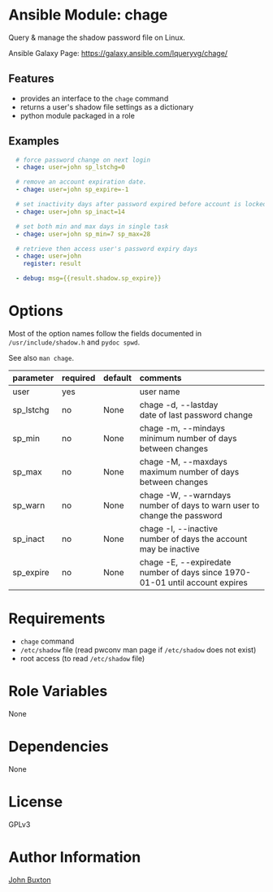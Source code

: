 # Ansible Module: chage

Query & manage the shadow password file on Linux.

Ansible Galaxy Page: https://galaxy.ansible.com/lqueryvg/chage/

## Features
- provides an interface to the `chage` command
- returns a user's shadow file settings as a dictionary
- python module packaged in a role

## Examples
```yaml
  # force password change on next login
  - chage: user=john sp_lstchg=0

  # remove an account expiration date.
  - chage: user=john sp_expire=-1

  # set inactivity days after password expired before account is locked
  - chage: user=john sp_inact=14

  # set both min and max days in single task
  - chage: user=john sp_min=7 sp_max=28

  # retrieve then access user's password expiry days
  - chage: user=john
    register: result

  - debug: msg={{result.shadow.sp_expire}}
```

# Options

Most of the option names follow the fields documented
in `/usr/include/shadow.h` and `pydoc spwd`.

See also `man chage`.

| parameter | required | default | comments
|:----------|:---------|:--------|:-------------|
| user      | yes      |         | user name
| sp_lstchg | no       | None    | chage -d, --lastday    <br>date of last password change 
| sp_min    | no       | None    | chage -m, --mindays    <br>minimum number of days between changes 
| sp_max    | no       | None    | chage -M, --maxdays    <br>maximum number of days between changes 
| sp_warn   | no       | None    | chage -W, --warndays   <br>number of days to warn user to change the password 
| sp_inact  | no       | None    | chage -I, --inactive   <br>number of days the account may be inactive
| sp_expire | no       | None    | chage -E, --expiredate <br>number of days since 1970-01-01 until account expires 

# Requirements

- `chage` command
- `/etc/shadow` file (read pwconv man page if `/etc/shadow` does not exist)
- root access (to read `/etc/shadow` file)

# Role Variables

None

# Dependencies

None

# License
GPLv3

# Author Information
[John Buxton](https://github.com/lqueryvg)
